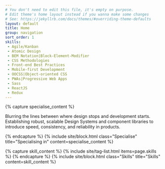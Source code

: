 ```yaml
---
# You don't need to edit this file, it's empty on purpose.
# Edit theme's home layout instead if you wanna make some changes
# See: https://jekyllrb.com/docs/themes/#overriding-theme-defaults
layout: default
title: Home
group: navigation
sort_order: 1
skills:
 - Agile/Kanban
 - Atomic Design
 - BEM Notation|Block-Element-Modifier
 - CSS Methodologies
 - Front-end Best Practices
 - Mobile-first Development
 - OOCSS|Object-oriented CSS
 - PWAs|Progressive Web Apps
 - Sass
 - ReactJS
 - Redux
---
```


<aside class="Site__content">
  {% capture specialise_content %}
    <p>
      Blurring the lines between where design stops and development starts. Establishing
      robust, scalable Design Systems and component libraries to introduce speed, 
      consistency, and reliability in products.
    </p>
  {% endcapture %}
  {% include site/block.html class="Specialise" title="Specialising in" content=specialise_content %}

  {% capture skill_content %}
    {% include site/tag-list.html items=page.skills %}
  {% endcapture %}
  {% include site/block.html class="Skills" title="Skills" content=skill_content %}
</aside>